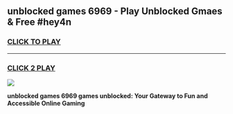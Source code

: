
## unblocked games 6969 - Play Unblocked Gmaes & Free #hey4n
<h3>
<a href="https://premium.freeplayer.one?title=unblocked_games_6969&ref=03M">CLICK TO PLAY</a></h3>
<hr>

<h3>
<a href="https://premium.freeplayer.one?title=unblocked_games_6969&ref=03M">CLICK 2 PLAY</a>
  
</h3>

<a href="https://premium.freeplayer.one?title=unblocked_games_6969&ref=03M"><img src="https://clearcache.store/games.png"></a>


**unblocked games 6969 games unblocked: Your Gateway to Fun and Accessible Online Gaming**
